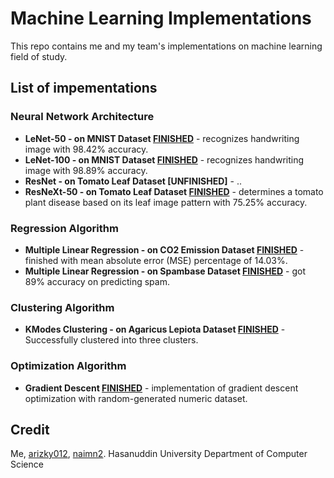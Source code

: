 # Machine Learning Implementations
This repo contains me and my team's implementations on machine learning field of study.

## List of impementations
### Neural Network Architecture
* **LeNet-50 - on MNIST Dataset [FINISHED](https://github.com/farhanr/ml-implementations/blob/master/neural-network/lenet-50/lenet50-mnist.ipynb)** - recognizes handwriting image with 98.42% accuracy.
* **LeNet-100 - on MNIST Dataset [FINISHED](https://github.com/farhanr/ml-implementations/blob/master/neural-network/lenet-100/lenet100-mnist.ipynb)** - recognizes handwriting image with 98.89% accuracy.
* **ResNet - on Tomato Leaf Dataset [UNFINISHED]** - ..
* **ResNeXt-50 - on Tomato Leaf Dataset [FINISHED](https://github.com/farhanr/ml-implementations/blob/master/neural-network/resnext-50/resnext50-tomato_leaf.ipynb)** - determines a tomato plant disease based on its leaf image pattern with 75.25% accuracy.

### Regression Algorithm
* **Multiple Linear Regression - on CO2 Emission Dataset [FINISHED](https://github.com/farhanr/ml-implementations/blob/master/regression/multiple_linear/mll-co2.ipynb)** - finished with mean absolute error (MSE) percentage of 14.03%.
* **Multiple Linear Regression - on Spambase Dataset [FINISHED](https://github.com/farhanr/ml-implementations/blob/master/regression/multiple_linear/mll-spambase.ipynb)** - got 89% accuracy on predicting spam.

### Clustering Algorithm
* **KModes Clustering - on Agaricus Lepiota Dataset [FINISHED](https://github.com/farhanr/ml-implementations/blob/master/clustering/kmodes/kmodes-agaricus_lepiota.ipynb)** - Successfully clustered into three clusters.
### Optimization Algorithm
* **Gradient Descent [FINISHED](https://github.com/farhanr/ml-implementations/blob/master/optimization/gradient-descent/gradient_descent.ipynb)** - implementation of gradient descent optimization with random-generated numeric dataset.

## Credit
Me, [arizky012](https://github.com/arizky012), [naimn2](https://github.com/naimn2). Hasanuddin University Department of Computer Science
